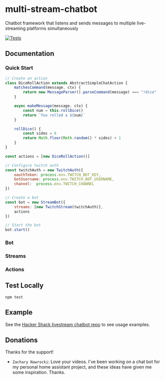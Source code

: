 # multi-stream-chatbot
Chatbot framework that listens and sends messages to multiple live-streaming platforms simultaneously

[![Tests](https://github.com/HackerShackOfficial/multi-stream-chatbot/workflows/tests/badge.svg)](https://github.com/HackerShackOfficial/multi-stream-chatbot/actions)

## Documentation

### Quick Start

```js
// Create an action
class DiceRollAction extends AbstractSimpleChatAction {
    matchesCommand(message, ctx) {
        return new MessageParser().parseCommand(message) === "!dice"
    }

    async makeMessage(message, ctx) {
        const num = this.rollDice()
        return `You rolled a ${num}`
    }

    rollDice() {
        const sides = 6
        return Math.floor(Math.random() * sides) + 1
    }
}

const actions = [new DiceRollAction()]

// Configure twitch auth
const twitchAuth = new TwitchAuth({
    oauthToken: process.env.TWITCH_BOT_KEY,
    botUsername: process.env.TWITCH_BOT_USERNAME,
    channel:  process.env.TWITCH_CHANNEL
})

// Create a bot
const bot = new StreamBot({
    streams: [new TwitchStream(twitchAuth)],
    actions
})

// Start the bot
bot.start()

```

### Bot



### Streams

### Actions

## Test Locally

```
npm test
```

## Example

See the [Hacker Shack livestream chatbot repo](https://github.com/HackerShackOfficial/hackershack-livestream-chatbot) to see usage examples. 

## Donations

Thanks for the support!

 - `Zachary Nawrocki`: Love your videos. I've been working on a chat bot for my personal home assistant project, and these ideas have given me some inspiration. Thanks.